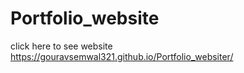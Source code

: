 # Portfolio_website
click here to see website https://gouravsemwal321.github.io/Portfolio_websiter/
